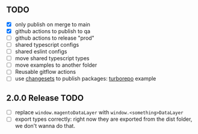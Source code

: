 ## TODO

-   [x] only publish on merge to main
-   [x] github actions to publish to qa
-   [ ] github actions to release "prod"
-   [ ] shared typescript configs
-   [ ] shared eslint configs
-   [ ] move shared typescript types
-   [ ] move examples to another folder
-   [ ] Reusable gitflow actions
-   [ ] use [changesets](https://github.com/changesets/changesets) to publish packages: [turborepo](https://github.com/vercel/turborepo/tree/main/examples/with-changesets) example

## 2.0.0 Release TODO

-   [ ] replace `window.magentoDataLayer` with `window.<something>DataLayer`
-   [ ] export types correctly: right now they are exported from the dist folder, we don't wanna do that.
